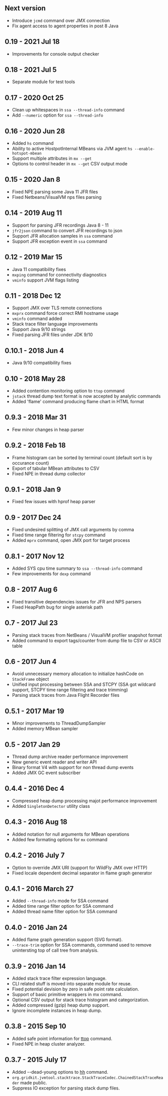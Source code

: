 Next version
----

- Introduce `jcmd` command over JMX connection
- Fix agent access to agent properties in post 8 Java

0.19 - 2021 Jul 18
----
- Improvements for console output checker

0.18 - 2021 Jul 5
----
- Separate module for test tools

0.17 - 2020 Oct 25
----
- Clean up whitespaces in `ssa --thread-info` command
- Add `--numeric` option for `ssa --thread-info`

0.16 - 2020 Jun 28
----
- Added `hs` command
- Ability to active HostpotInternal MBeans via JVM agent `hs --enable-hotspot-mbean`
- Support multiple attributes in `mx --get`
- Options to control header in `mx --get` CSV output mode


0.15 - 2020 Jan 8
----
- Fixed NPE parsing some Java 11 JFR files
- Fixed Netbeans/VisualVM nps files parsing

0.14 - 2019 Aug 11
----
- Support for parsing JFR recordings Java 8 - 11
- `jfr2json` command to convert JFR recordings to json
- Support JFR allocation samples in `ssa` command
- Support JFR exception event in `ssa` command

0.12 - 2019 Mar 15
----
- Java 11 compatibility fixes
- `mxping` command for connectivity diagnostics
- `vminfo` support JVM flags listing

0.11 - 2018 Dec 12
----
- Support JMX over TLS remote connections
- `mxprx` command force correct RMI hostname usage
- `vminfo` command added
- Stack trace filter language improvements
- Support Java 9/10 strings
- Fixed parsing JFR files under JDK 9/10

0.10.1 - 2018 Jun 4
----
- Java 9/10 compatibility fixes

0.10 - 2018 May 28
----
- Added contention monitoring option to `ttop` command
- `jstack` thread dump text format is now accepted by analytic commands
- Added 'flame' command producing flame chart in HTML format

0.9.3 - 2018 Mar 31
----
- Few minor changes in heap parser

0.9.2 - 2018 Feb 18
----
- Frame histogram can be sorted by terminal count (default sort is by occurance count)
- Export of tabular MBean attributes to CSV
- Fixed NPE in thread dump collector

0.9.1 - 2018 Jan 9
----
- Fixed few issues with hprof heap parser

0.9 - 2017 Dec 24
----
- Fixed undesired splitting of JMX call arguments by comma
- Fixed time range filtering for `stcpy` command
- Added `mprx` command, open JMX port for target process

0.8.1 - 2017 Nov 12
----
- Added SYS cpu time summary to `ssa --thread-info` command
- Few improvements for `dexp` command

0.8 - 2017 Aug 6
----
- Fixed transitive dependencies issues for JFR and NPS parsers
- Fixed HeapPath bug for single asterisk path

0.7 - 2017 Jul 23
----
- Parsing stack traces from NetBeans / VisualVM profiler snapshot format
- Added command to export tags/counter from dump file to CSV or ASCII table

0.6 - 2017 Jun 4
----
- Avoid unnecessary memory allocation to initialize hashCode on `StackFrame` object
- Unified input processing between SSA and STCPY (SSA got wildcard support, STCPY time range filtering and trace trimming)
- Parsing stack traces from Java Flight Recorder files

0.5.1 - 2017 Mar 19
---
- Minor improvements to ThreadDumpSampler
- Added memory MBean sampler

0.5 - 2017 Jan 29
----
- Thread dump archive reader performance improvement
- New generic event reader and writer API
- Binary format V4 with support for non thread dump events
- Added JMX GC event subscriber

0.4.4 - 2016 Dec 4
----
- Compressed heap dump processing majot performance improvement
- Added `SingletonDetector` utility class

0.4.3 - 2016 Aug 18
----
- Added notation for null arguments for MBean operations
- Added few formating options for `mx` command

0.4.2 - 2016 July 7
----
- Option to override JMX URI (support for WildFly JMX over HTTP)
- Fixed locale dependent decimal separator in flame graph generator

0.4.1 - 2016 March 27
----
- Added `--thread-info` mode for SSA command
- Added time range filter option for SSA command
- Added thread name filter option for SSA command

0.4.0 - 2016 Jan 24
----
- Added flame graph generation support (SVG format).
- `--trace-trim` option for SSA commands, command used 
to remove unintersting top of call tree from analysis.

0.3.9 - 2016 Jan 14
----
- Added stack trace filter expression language.
- CLI related stuff is moved into separate module for reuse.
- Fixed potential devision by zero in safe point rate calculation.
- Support of basic primitive wrappers in mx command.
- Optional CSV output for stack trace histogram and categorization.
- Added compressed (gzip) heap dump support.
- Ignore incomplete instances in heap dump.

0.3.8 - 2015 Sep 10
----
- Added safe point information for [ttop] command.
- Fixed NPE in heap cluster analyzer.

0.3.7 - 2015 July 17
----
- Added --dead-young options to [hh] command.
- `org.gridkit.jvmtool.stacktrace.StackTraceCodec.ChainedStackTraceReader` made public.
- Suppress IO exception for parsing stack dump files.

 [hh]: sjk-core/COMMANDS.md#hh-command
 [ttop]: sjk-core/COMMANDS.md#ttop-command